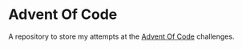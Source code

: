 # Advent Of Code

A repository to store my attempts at the [Advent Of Code](https://adventofcode.com) challenges.
